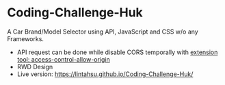 # Coding-Challenge-Huk
A Car Brand/Model Selector using API, JavaScript and CSS w/o any Frameworks.

* API request can be done while disable CORS temporally with [extension tool: access-control-allow-origin](https://mybrowseraddon.com/access-control-allow-origin.html)
* RWD Design
* Live version: https://lintahsu.github.io/Coding-Challenge-Huk/

